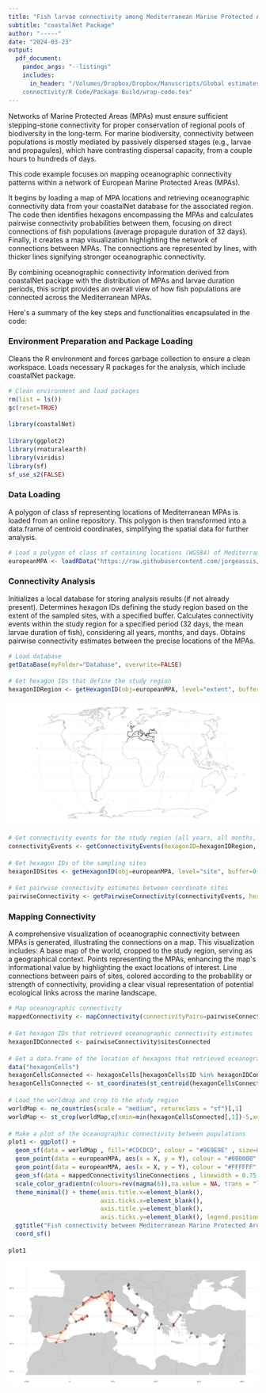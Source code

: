 ```yaml
---
title: "Fish larvae connectivity among Mediterranean Marine Protected Areas"
subtitle: "coastalNet Package"
author: "-----"
date: "2024-03-23"
output:
  pdf_document: 
    pandoc_args: "--listings"
    includes:
      in_header: "/Volumes/Dropbox/Dropbox/Manuscripts/Global estimates of coastal oceanographic
    connectivity/R Code/Package Build/wrap-code.tex"
---
```



Networks of Marine Protected Areas (MPAs) must ensure sufﬁcient stepping-stone connectivity for proper conservation of regional pools of biodiversity in the long-term. For marine biodiversity, connectivity between populations is mostly mediated by passively dispersed stages (e.g., larvae and propagules), which have contrasting dispersal capacity, from a couple hours to hundreds of days.

This code example focuses on mapping oceanographic connectivity patterns within a network of European Marine Protected Areas (MPAs). 

It begins by loading a map of MPA locations and retrieving oceanographic connectivity data from your coastalNet database for the associated region. The code then identifies hexagons encompassing the MPAs and calculates pairwise connectivity probabilities between them, focusing on direct connections of fish populations (average propagule duration of 32 days). Finally, it creates a map visualization highlighting the network of connections between MPAs. The connections are represented by lines, with thicker lines signifying stronger oceanographic connectivity.

By combining oceanographic connectivity information derived from coastalNet package with the distribution of MPAs and larvae duration periods, this script provides an overall view of how fish populations are connected across the Mediterranean MPAs.

Here's a summary of the key steps and functionalities encapsulated in the code:

### Environment Preparation and Package Loading

Cleans the R environment and forces garbage collection to ensure a clean workspace. Loads necessary R packages for the analysis, which include coastalNet package.

```r 
# Clean environment and load packages
rm(list = ls())
gc(reset=TRUE)

library(coastalNet)

library(ggplot2)
library(rnaturalearth)
library(viridis)
library(sf)
sf_use_s2(FALSE)
```

### Data Loading

A polygon of class sf representing locations of Mediterranean MPAs is loaded from an online repository. This polygon is then transformed into a data.frame of centroid coordinates, simplifying the spatial data for further analysis.

```r 
# Load a polygon of class sf containing locations (WGS84) of Mediterranean Marine Protected Areas.
europeanMPA <- loadRData("https://raw.githubusercontent.com/jorgeassis/coastalNet/main/vignettes/data/MPAEurope.RData")

```

### Connectivity Analysis

Initializes a local database for storing analysis results (if not already present). Determines hexagon IDs defining the study region based on the extent of the sampled sites, with a specified buffer. Calculates connectivity events within the study region for a specified period (32 days, the mean larvae duration of fish), considering all years, months, and days. Obtains pairwise connectivity estimates between the precise locations of the MPAs.

```r 
# Load database
getDataBase(myFolder="Database", overwrite=FALSE)

# Get hexagon IDs that define the study region
hexagonIDRegion <- getHexagonID(obj=europeanMPA, level="extent", buffer=6, print=TRUE)
```

![Hexagon IDs (in black) defining the study region](../img/Example2_img_1.png)

```r 
# Get connectivity events for the study region (all years, all months, all days, 32 days period)
connectivityEvents <- getConnectivityEvents(hexagonID=hexagonIDRegion, period=32 )

# Get hexagon IDs of the sampling sites
hexagonIDSites <- getHexagonID(obj=europeanMPA, level="site", buffer=0, print=FALSE)

# Get pairwise connectivity estimates between coordinate sites
pairwiseConnectivity <- getPairwiseConnectivity(connectivityEvents, hexagonIDFrom=hexagonIDSites, connType="Forward", value="Probability", steppingStone=FALSE)
```

### Mapping Connectivity

A comprehensive visualization of oceanographic connectivity between MPAs is generated, illustrating the connections on a map. This visualization includes: A base map of the world, cropped to the study region, serving as a geographical context. Points representing the MPAs, enhancing the map's informational value by highlighting the exact locations of interest. Line connections between pairs of sites, colored according to the probability or strength of connectivity, providing a clear visual representation of potential ecological links across the marine landscape.

```r
# Map oceanographic connectivity
mappedConnectivity <- mapConnectivity(connectivityPairs=pairwiseConnectivity$connectivityPairs)

# Get hexagon IDs that retrieved oceanographic connectivity estimates
hexagonIDConnected <- pairwiseConnectivity$sitesConnected

# Get a data.frame of the location of hexagons that retrieved oceanographic connectivity estimates
data("hexagonCells")
hexagonCellsConnected <- hexagonCells[hexagonCells$ID %in% hexagonIDConnected,1]
hexagonCellsConnected <- st_coordinates(st_centroid(hexagonCellsConnected))

# Load the worldmap and crop to the atudy region
worldMap <- ne_countries(scale = "medium", returnclass = "sf")[,1]
worldMap <- st_crop(worldMap,c(xmin=min(hexagonCellsConnected[,1])-5,xmax=max(hexagonCellsConnected[,1])+7.5,ymin=min(hexagonCellsConnected[,2])-5,ymax=max(hexagonCellsConnected[,2])+5))

# Make a plot of the oceanographic connectivity between populations
plot1 <- ggplot() + 
  geom_sf(data = worldMap , fill="#CDCDCD", colour = "#9E9E9E" , size=0.25) +
  geom_point(data = europeanMPA, aes(x = X, y = Y), colour = "#000000",size=2.5) +
  geom_point(data = europeanMPA, aes(x = X, y = Y), colour = "#FFFFFF",size=1) +
  geom_sf(data = mappedConnectivity$lineConnections , linewidth = 0.75 , aes(colour = value)) +
  scale_color_gradientn(colours=rev(magma(6)),na.value = NA, trans = "log") +
  theme_minimal() + theme(axis.title.x=element_blank(),
                          axis.ticks.x=element_blank(),
                          axis.title.y=element_blank(),
                          axis.ticks.y=element_blank(), legend.position = "none") +
  ggtitle("Fish connectivity between Mediterranean Marine Protected Areas") +
  coord_sf()

plot1
```

![Fish connectivity between Mediterranean Marine Protected Areas](../img/Example2_img_2.png)